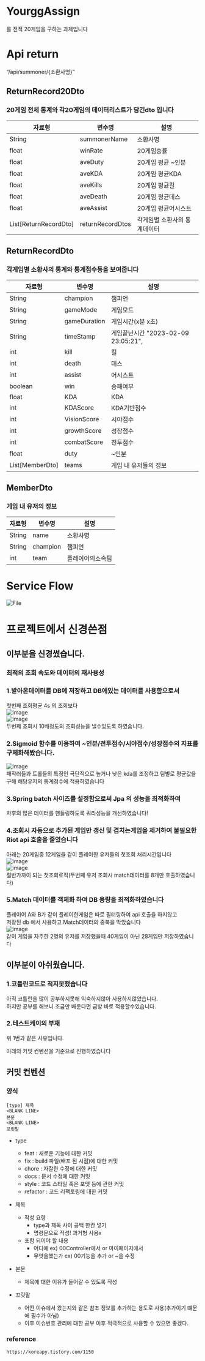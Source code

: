 # YourggAssign
롤 전적 20게임을 구하는 과제입니다

# Api return

 “/api/summoner/{소환사명}”
 
 ## ReturnRecord20Dto
 ### 20게임 전체 통계와 각20게임의 데이터리스트가 담긴dto 입니다
|자료형|변수명|설명|
|------|---|---|
|String|summonerName|소환사명|
|float|winRate|20게임승률|
|float|aveDuty|20게임 평균 ~인분|
|float|aveKDA|20게임 평균KDA|
|float|aveKills|20게임 평균킬|
|float|aveDeath|20게임 평균데스|
|float|aveAssist|20게임 평균어시스트|
|List[ReturnRecordDto]|returnRecordDtos|각게임별 소환사의 통계데이터|


## ReturnRecordDto
### 각게임별 소환사의 통계와 통계점수등을 보여줍니다
|자료형|변수명|설명|
|------|---|---|
|String|champion|챔피언|
|String|gameMode|게임모드|
|String|gameDuration|게임시간(x분 x초)|
|String|timeStamp|게임끝난시간 "2023-02-09 23:05:21",|
|int|kill|킬|
|int|death|데스|
|int|assist|어시스트|
|boolean|win|승패여부|
|float|KDA|KDA|
|int|KDAScore|KDA기반점수|
|int|VisionScore|시야점수|
|int|growthScore|성장점수|
|int|combatScore|전투점수|
|float|duty|~인분|
|List[MemberDto]|teams|게임 내 유저들의 정보|


## MemberDto
### 게임 내 유저의 정보
|자료형|변수명|설명|
|------|---|---|
|String|name|소환사명|
|String|champion|챔피언|
|int|team|플레이어의소속팀|


# Service Flow
![File](https://user-images.githubusercontent.com/105182277/217821428-ea85edeb-2b46-493d-a6b6-711deca39c7e.jpg)

# 프로젝트에서 신경쓴점
## 이부분을 신경썼습니다.
### 최적의 조회 속도와 데이터의 재사용성
### 1.받아온데이터를 DB에 저장하고 DB에있는 데이터를 사용함으로서  
첫번째 조회평균 4s 의 조회보다  
![image](https://user-images.githubusercontent.com/105182277/217990042-28763939-de50-44ef-9387-6477f3546045.png)  
![image](https://user-images.githubusercontent.com/105182277/217990074-053fece9-1ded-4ef5-bf81-a536e9bfadf7.png)  
두번쨰 조회시 10배정도의 조회성능을 낼수있도록 하였습니다.  

### 2.Sigmoid 함수를 이용하여 ~인분/전투점수/시야점수/성장점수의 지표를 구체화해봤습니다.  
![image](https://user-images.githubusercontent.com/105182277/217994777-fab344ae-71e1-477c-b0a5-db0eba10935e.png)  
패작러들과 트롤들의 특징인 극단적으로 높거나 낮은 kda를 조정하고 팀별로 평균값을 구해 해당유저의 통계점수에 적용하였습니다  

### 3.Spring batch 사이즈를 설정함으로써 Jpa 의 성능을 최적화하여  
차후의 많은 데이터를 핸들링하도록 쿼리성능을 개선하였습니다!  

### 4.조회시 자동으로 추가된 게임만 갱신 및 겹치는게임을 제거하여 불필요한 Riot api 호출을 줄였습니다   
아래는 20게임중 12게임을 같이 플레이한 유저들의 첫조회 처리시간입니다  
![image](https://user-images.githubusercontent.com/105182277/217991412-4b915b00-a24e-4dfa-89ec-1af0b1a0fb30.png)  
![image](https://user-images.githubusercontent.com/105182277/217991533-7fee8879-7ae9-434e-a430-cd3fe0d436e3.png)  
절반가까이 되는 첫조회로직(두번째 유저 조회시 match데이터를 8개만 호출하였습니다)  


### 5.Match 데이터를 객체화 하여 DB 용량을 최적화하였습니다  
플레이어 A와 B가 같이 플레이한게임은 따로 필터링하여 api 호출을 하지않고  
저장된 db 에서 사용하고 Match데이터의 중복을 막았습니다  
![image](https://user-images.githubusercontent.com/105182277/217991063-bb2c3323-3581-4b58-a8e6-245108ddc5d6.png)  
같이 게임을 자주한 2명의 유저를 저장했을때 40게임이 아닌 28게임만 저장하였습니다  

## 이부분이 아쉬웠습니다.
### 1.코틀린코드로 적지못했습니다  
아직 코틀린을 많이 공부하지못해 익숙하지않아 사용하지않았습니다.  
하지만 공부를 해보니 조금만 배운다면 금방 바로 적용할수있습니다.  
### 2.테스트케이의 부재  
위 1번과 같은 사유입니다.  

아래의 커밋 컨벤션을 기준으로 진행하였습니다
## <b>커밋 컨벤션</b>
### 양식
    [type] 제목
    <BLANK LINE>
    본문
    <BLANK LINE>
    꼬릿말

- type
    - feat : 새로운 기능에 대한 커밋
    - fix : build 파일(배포 된 시점)에 대한 커밋
    - chore : 자잘한 수정에 대한 커밋
    - docs : 문서 수정에 대한 커밋
    - style : 코드 스타일 혹은 포맷 등에 관한 커밋
    - refactor : 코드 리팩토링에 대한 커밋


- 제목
    - 작성 요령
        - type과 제목 사이 공백 한칸 넣기
        - 명령문으로 작성! 과거형 사용x
    - 포함 되어야 할 내용
        - 어디에 ex) 00Controller에서 or 마이페이지에서
        - 무엇을했는가 ex) 00기능을 추가 or ~을 수정


- 본문
    - 제목에 대한 이유가 들어갈 수 있도록 작성

- 꼬릿말
    - 어떤 이슈에서 왔는지와 같은 참조 정보를 추가하는 용도로 사용(추가이기 떄문에 필수가 아님)
    - 이후 이슈번호 관리에 대한 공부 이후 적극적으로 사용할 수 있으면 좋겠다.

### reference
    https://koreapy.tistory.com/1150
